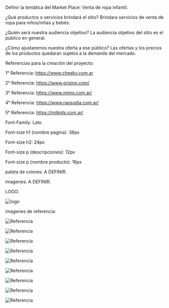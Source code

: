 Definir la temática del Market Place:
Venta de ropa infantil.


¿Qué productos o servicios brindará el sitio?
Brindara servicios de venta de ropa para niños/niñas y bebés.

¿Quién será nuestra audiencia objetivo?
La audiencia objetivo del sitio es el publico en general.

¿Cómo ajustaremos nuestra oferta a ese público?
Las ofertas y los precios de los productos quedaran sujetos a la demanda del mercado.

Referencias para la creación del proyecto:

1° Referencia: https://www.cheeky.com.ar

2° Referencia: https://www.grisino.com/

3° Referencia: https://www.mimo.com.ar/

4° Referencia: https://www.rapsodia.com.ar/

5° Referencia: https://milkids.com.ar/


Font-Family: Lato

Font-size h1 (nombre pagina): 36px

Font-size h2: 24px

Font-size p (descripciones): 12px

Font-size p (nombre producto): 16px

paleta de colores:
A DEFINIR.


imagenes:
A DEFINIR.

LOGO:

![logo](/public/img/NickiKidsLogo.png)


imagenes de referencia:

![Referencia](/public/imagenesReferencia/cheekyFooter.png)

![Referencia](/public/imagenesReferencia/cheeky.png)

![Referencia](/public/imagenesReferencia/cheekyFooterSmart.jpg)

![Referencia](/public/imagenesReferencia/cheekySmart.jpg)

![Referencia](/public/imagenesReferencia/grisino.png)

![Referencia](/public/imagenesReferencia/grisinoFooterSmart.jpg)

![Referencia](/public/imagenesReferencia/grisinoMenu.jpg)

![Referencia](/public/imagenesReferencia/grisinoMenuSmart.jpg)

![Referencia](/public/imagenesReferencia/grisinoSmart.jpg)

